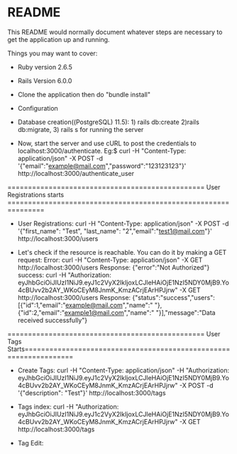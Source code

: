 # README

This README would normally document whatever steps are necessary to get the
application up and running.

Things you may want to cover:

* Ruby version 2.6.5

* Rails Version 6.0.0

* Clone the application then do "bundle install"

* Configuration

* Database creation((PostgreSQL) 11.5): 1) rails db:create 2)rails db:migrate, 3) rails  s for running the server

* Now, start the server and use cURL to post the credentials to localhost:3000/authenticate. Eg:$ curl -H "Content-Type: application/json" -X POST -d '{"email":"example@mail.com","password":"123123123"}' http://localhost:3000/authenticate_user

================================================ User Registrations  starts ===============================================================
* User Registrations: curl -H "Content-Type: application/json" -X POST -d '{"first_name": "Test", "last_name": "2","email":"test1@mail.com"}' http://localhost:3000/users

* Let's check if the resource is reachable. You can do it by making a GET request: 
	Error: curl -H "Content-Type: application/json" -X GET  http://localhost:3000/users  Response: {"error":"Not Authorized"}
	success:  curl -H "Authorization: eyJhbGciOiJIUzI1NiJ9.eyJ1c2VyX2lkIjoxLCJleHAiOjE1NzI5NDY0MjB9.Yo4cBUvv2b2AY_WKoCEyM8JnmK_KmzACrjEArHPJjrw" -X GET  http://localhost:3000/users Response: {"status":"success","users":[{"id":1,"email":"example@mail.com","name":" "},{"id":2,"email":"example1@mail.com","name":" "}],"message":"Data received successfully"}


================================================ User Tags Starts==================================================================
* Create Tags: curl -H "Content-Type: application/json" -H "Authorization: eyJhbGciOiJIUzI1NiJ9.eyJ1c2VyX2lkIjoxLCJleHAiOjE1NzI5NDY0MjB9.Yo4cBUvv2b2AY_WKoCEyM8JnmK_KmzACrjEArHPJjrw"  -X POST -d '{"description": "Test"}' http://localhost:3000/tags

* Tags index: curl -H "Authorization: eyJhbGciOiJIUzI1NiJ9.eyJ1c2VyX2lkIjoxLCJleHAiOjE1NzI5NDY0MjB9.Yo4cBUvv2b2AY_WKoCEyM8JnmK_KmzACrjEArHPJjrw" -X GET  http://localhost:3000/tags

* Tag Edit:
